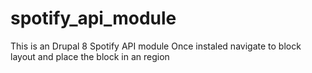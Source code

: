 # spotify_api_module
This is an Drupal 8 Spotify API module
Once instaled navigate to block layout and place the block in an region
